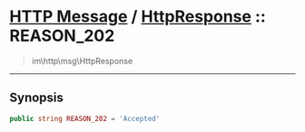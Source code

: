 # [HTTP Message](http.md) / [HttpResponse](http-HttpResponse.md) :: REASON_202
 > im\http\msg\HttpResponse
____

## Synopsis
```php
public string REASON_202 = 'Accepted'
```

